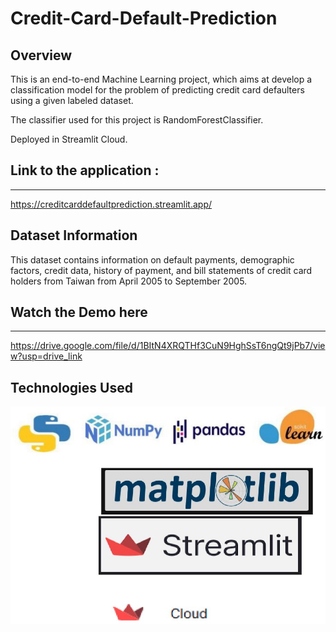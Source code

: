 # Credit-Card-Default-Prediction

 
## Overview

This is an end-to-end Machine Learning project, which aims at develop a classification model for the problem of predicting credit card defaulters using a given labeled dataset.

The classifier used for this project is RandomForestClassifier.

Deployed in Streamlit Cloud.

## Link to the application :
*****************************
https://creditcarddefaultprediction.streamlit.app/

## Dataset Information
This dataset contains information on default payments, demographic factors, credit data, history of payment, and bill statements of credit card holders
from Taiwan from April 2005 to September 2005.

 ## Watch the Demo here
******************************
https://drive.google.com/file/d/1BItN4XRQTHf3CuN9HghSsT6ngQt9jPb7/view?usp=drive_link

## Technologies Used

![image](Capture.JPG)

